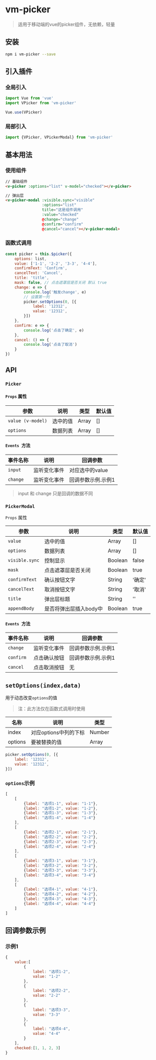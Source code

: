 # vm-picker

> 适用于移动端的vue的picker组件，无依赖，轻量

## 安装

```sh
npm i vm-picker --save
```

## 引入插件

### 全局引入

``` js
import Vue from 'vue'
import VPicker from 'vm-picker'

Vue.use(VPicker)
```

### 局部引入

```js
import {VPicker, VPickerModal} from 'vm-picker'
```

## 基本用法

### 使用组件

```html
// 基础组件
<v-picker :options="list" v-model="checked"></v-picker>

// 弹出层
<v-picker-modal :visible.sync="visible"
                :options="list"
                title="这是组件调用"
                :value="checked"
                @change="change"
                @confirm="confirm"
                @cancel="cancel"></v-picker-modal>
```

### 函数式调用

``` js
const picker = this.$picker({
    options: list,
    value: ['1-1', '2-2', '3-3', '4-4'],
    confirmText: 'Confirm',
    cancelText: 'Cancel',
    title: 'title',
    mask: false, // 点击遮罩层是否关闭 默认 true
    change: e => {
        console.log('触发change', e)
        // 设置第一列
        picker.setOptions(0, [{
            label: '12312',
            value: '12312',
        }])
    },
    confirm: e => {
        console.log('点击了确定', e)
    },
    cancel: () => {
        console.log('点击了取消')
    }
})
```

## API

### `Picker`

#### `Props` 属性

| 参数              | 说明     | 类型  | 默认值 |
| ----------------- | -------- | ----- | ------ |
| `value (v-model)` | 选中的值 | Array | []     |
| `options`         | 数据列表 | Array | []     |

#### `Events `方法

| 事件名称 | 说明         | 回调参数           |
| -------- | ------------ | ------------------ |
| `input`  | 监听变化事件 | 对应选中的value    |
| `change` | 监听变化事件 | 回调参数示例.示例1 |

> input 和 change 只是回调的数据不同

### `PickerModal`

`Props` 属性

| 参数           | 说明                   | 类型    | 默认值 |
| -------------- | ---------------------- | ------- | ------ |
| `value`        | 选中的值               | Array   | []     |
| `options`      | 数据列表               | Array   | []     |
| `visible.sync` | 控制显示               | Boolean | false  |
| `mask`         | 点击遮罩层是否关闭     | Boolean | true   |
| `confirmText`  | 确认按钮文字           | String  | '确定' |
| `cancelText`   | 取消按钮文字           | String  | '取消' |
| `title`        | 弹出层标题             | String  | ''     |
| `appendBody`   | 是否将弹出层插入body中 | Boolean | true   |

#### `Events `方法

| 事件名称  | 说明         | 回调参数           |
| --------- | ------------ | ------------------ |
| `change`  | 监听变化事件 | 回调参数示例.示例1 |
| `confirm` | 点击确认按钮 | 回调参数示例.示例1 |
| `cancel`  | 点击取消按钮 | 无                 |

## `setOptions(index,data)`

用于动态改变`options`的值

>  注：此方法仅在函数式调用时使用

| 名称    | 说明                  | 类型   |
| ------- | --------------------- | ------ |
| index   | 对应options中列的下标 | Number |
| options | 要被替换的值          | Array  |


```js
picker.setOptions(0, [{
    label: '12312',
    value: '12312', 
}])
```

### `options`示例

```js
[
    [
        {label: "选项1-1", value: "1-1"},
        {label: "选项1-2", value: "1-2"},
        {label: "选项1-3", value: "1-3"},
        {label: "选项1-4", value: "1-4"}
    ],
    [
        {label: "选项2-1", value: "2-1"},
        {label: "选项2-2", value: "2-2"},
        {label: "选项2-3", value: "2-3"},
        {label: "选项2-4", value: "2-4"}
    ],
    [
        {label: "选项3-1", value: "3-1"},
        {label: "选项3-2", value: "3-2"},
        {label: "选项3-3", value: "3-3"},
        {label: "选项3-4", value: "3-4"}
    ],
    [
        {label: "选项4-1", value: "4-1"},
        {label: "选项4-2", value: "4-2"},
        {label: "选项4-3", value: "4-3"},
        {label: "选项4-4", value: "4-4"}
    ]
]
```

## 回调参数示例

### 示例1

``` js
{
    value:[
        {
            label: "选项1-2",
            value: "1-2"
        },
        {
            label: "选项2-2",
            value: "2-2"
        },
        {
            label: "选项3-3",
            value: "3-3"
        },
        {
            label: "选项4-4",
            value: "4-4"
        }
    ],
    checked:[1, 1, 2, 3]
}
```



